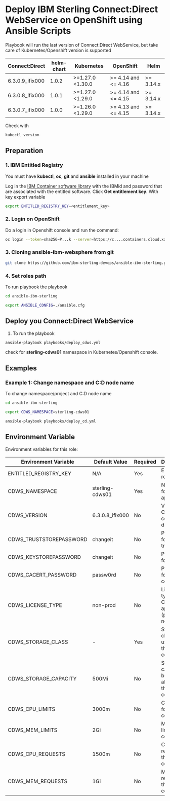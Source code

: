 # Deploy IBM Sterling Connect:Direct WebService on OpenShift using Ansible Scripts

Playbook will run the last version of Connect:Direct WebService, but take care of Kubernetes/Openshift version is supported

| Connect:Direct  | helm-chart | Kubernetes          | OpenShift           | Helm      |
|-----------------|------------|---------------------|---------------------|-----------|
| 6.3.0.9_ifix000 | 1.0.2      | >=1.27.0 <1.30.0    | >= 4.14 and <= 4.16 | >= 3.14.x |
| 6.3.0.8_ifix000 | 1.0.1      | >=1.27.0 <1.29.0    | >= 4.14 and <= 4.15 | >= 3.14.x |
| 6.3.0.7_ifix000 | 1.0.0      | >=1.26.0 <1.29.0    | >= 4.13 and <= 4.15 | >= 3.14.x |

Check with

```bash 
kubectl version
```

## Preparation

### 1. IBM Entitled Registry

You must have **kubectl**, **oc**, **git** and **ansible** installed in your machine

Log in the [IBM Container software library](https://myibm.ibm.com/products-services/containerlibrary) with the IBMid and password that are associated with the entitled software. Click **Get entitlement key**. With key export variable

```bash 
export ENTITLED_REGISTRY_KEY=<entitlement_key>
```

### 2. Login on OpenShift

Do a login in Openshift console and run the command:

```bash 
oc login --token=sha256~P...k --server=https://c....containers.cloud.xxx.com:31234
```

### 3. Cloning ansible-ibm-websphere from git

```bash 
git clone https://github.com/ibm-sterling-devops/ansible-ibm-sterling.git
```

### 4. Set roles path

To run playbook the playbook

```bash 
cd ansible-ibm-sterling

export ANSIBLE_CONFIG=./ansible.cfg 
```

## Deploy you Connect:Direct WebService

1) To run the playbook

```bash 
ansible-playbook playbooks/deploy_cdws.yml
```

check for **sterling-cdws01** namespace in Kubernetes/Openshift console.

## Examples

### Example 1: Change namespace and C:D node name

To change namespace/project and C:D node name

```bash 
cd ansible-ibm-sterling

export CDWS_NAMESPACE=sterling-cdws01

ansible-playbook playbooks/deploy_cd.yml
```


## Environment Variable

Environment variables for this role:

| Environment Variable        | Default Value   | Required | Description                                      |
|-----------------------------|-----------------|----------|--------------------------------------------------|
| ENTITLED_REGISTRY_KEY       | N/A             | Yes      | Entitlement registry key                         |
| CDWS_NAMESPACE              | sterling-cdws01 | Yes      | Namespace for C:D application                    |
| CDWS_VERSION                | 6.3.0.8_ifix000 | No       | Version of C:D container to deploy               |
| CDWS_TRUSTSTOREPASSWORD     | changeit        | No       | Password for truststore                          |
| CDWS_KEYSTOREPASSWORD       | changeit        | No       | Password for keystore                            |
| CDWS_CACERT_PASSWORD        | passw0rd        | No       | Password for CA certificate                      |
| CDWS_LICENSE_TYPE           | non-prod        | No       | License type for C:D application (prod or non-prod) |
| CDWS_STORAGE_CLASS          | -               | Yes      | Storage class to be used for the container            |
| CDWS_STORAGE_CAPACITY       | 500Mi           | No       | Storage capacity to be allocated to the container     |
| CDWS_CPU_LIMITS             | 3000m           | No       | CPU limit for the container                           |
| CDWS_MEM_LIMITS             | 2Gi             | No       | Memory limit for the container                        |
| CDWS_CPU_REQUESTS           | 1500m           | No       | CPU request for the container                         |
| CDWS_MEM_REQUESTS           | 1Gi             | No       | Memory request for the container                      |
